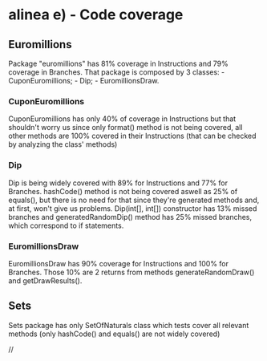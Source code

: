# alinea e) - Code coverage

## Euromillions
Package "euromillions" has 81% coverage in Instructions and 79% coverage in Branches.
That package is composed by 3 classes:
	- CuponEuromillions;
	- Dip;
	- EuromillionsDraw.
	

### CuponEuromillions
CuponEuromillions has only 40% of coverage in Instructions but that shouldn't worry us since only format() method is not being covered, all other methods are 100% covered in their Instructions (that can be checked by analyzing the class' methods)

### Dip
Dip is being widely covered with 89% for Instructions and 77% for Branches.
hashCode() method is not being covered aswell as 25% of equals(), but there is no need for that since they're generated methods and, at first, won't give us problems.
Dip(int[], int[]) constructor has 13% missed branches and generatedRandomDip() method has 25% missed branches, which correspond to if statements.

### EuromillionsDraw
EuromillionsDraw has 90% coverage for Instructions and 100% for Branches.
Those 10% are 2 returns from methods generateRandomDraw() and getDrawResults().

## Sets
Sets package has only SetOfNaturals class which tests cover all relevant methods (only hashCode() and equals() are not widely covered)

//

